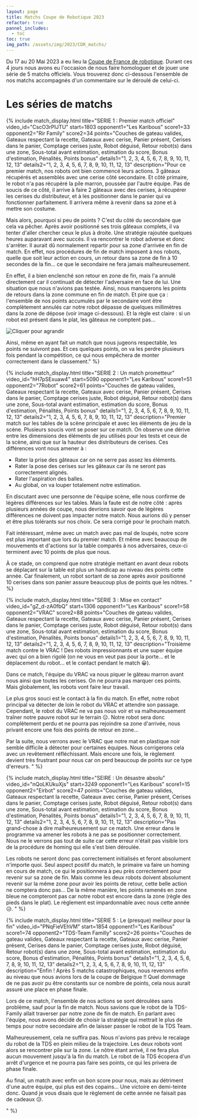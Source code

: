 ```yaml
---
layout: page
title: Matchs Coupe de Robotique 2023
refactor: true
pannel_includes:
  - toc
toc: true
img_path: /assets/img/2023/CDR_matchs/
---
```


Du 17 au 20 Mai 2023 a eu lieu la [Coupe de France de robotique](https://www.coupederobotique.fr/). Durant ces 4 jours nous avons eu l'occasion de nous faire homologuer et de jouer une série de 5 matchs officiels. Vous trouverez donc ci-dessous l'ensemble de nos matchs accompagnés d'un commentaire sur le déroulé de celui-ci. 

# Les séries de matchs

{% include match_display.html 
title="SERIE 1 : Premier match officiel" 
video_id="CscO3rPIJTU" 
start=1803 
opponent1="Les Karibous" 
score1=33 
opponent2="Rir Family" 
score2=34 
points="Couches de gateau valides, Gateaux respectant la recette, Gateaux avec cerise, Panier présent, Cerises dans le panier, Comptage cerises juste, Robot déguisé, Retour robot(s) dans une zone, Sous-total avant estimation, estimation du score, Bonus d'estimation, Pénalités, Points bonus"
details1="1, 2, 3, 4, 5, 6, 7, 8, 9, 10, 11, 12, 13"
details2="1, 2, 3, 4, 5, 6, 7, 8, 9, 10, 11, 12, 13"
description="Pour ce premier match, nos robots ont bien commencé leurs actions. 3 gâteaux récupérés et assemblés avec une cerise côté secondaire. Et côté primaire, le robot n'a pas récupéré la pile marron, poussée par l'autre équipe. Pas de soucis de ce côté, il arrive à faire 2 gâteaux avec des cerises, à récupérer les cerises du distributeur, et à les positionner dans le panier qui va fonctionner parfaitement. Il arrivera même à revenir dans sa zone et à mettre son costume.

Mais alors, pourquoi si peu de points ? C'est du côté du secondaire que cela va pêcher. Après avoir positionné ses trois gâteaux complets, il va tenter d'aller chercher ceux le plus à droite. Une stratégie rajoutée quelques heures auparavant avec succès. Il va rencontrer le robot adverse et donc s'arrêter. Il aurait dû normalement repartir pour sa zone d'arrivée en fin de match. En effet, nos procédures de fin de match imposent à nos robots, quelle que soit leur action en cours, un retour dans sa zone de fin à 10 secondes de la fin... ce que le secondaire ne fera jamais malheureusement.

En effet, il a bien enclenché son retour en zone de fin, mais l'a annulé directement car il continuait de détecter l'adversaire en face de lui. Une situation que nous n'avions pas testée. Ainsi, nous manquerons les points de retours dans la zone commune en fin de match. Et pire que ça : l'ensemble de nos points accumulés par le secondaire vont être complètement annulés car notre robot dépasse de quelques millimètres dans la zone de dépose (voir image ci-dessous). Et la règle est claire : si un robot est présent dans le plat, les gâteaux ne comptent pas...

![Cliquer pour agrandir](IMG_20230518_095035.jpg)

Ainsi, même en ayant fait un match que nous jugeons respectable, les points ne suivront pas. Et ces quelques points, on va les perdre plusieurs fois pendant la compétition, ce qui nous empêchera de monter correctement dans le classement." 
%}

{% include match_display.html 
title="SERIE 2 : Un match prometteur" 
video_id="hH7pSExuaw4" 
start=5090 
opponent1="Les Karibous" 
score1=51 
opponent2="7Robot" 
score2=61 
points="Couches de gateau valides, Gateaux respectant la recette, Gateaux avec cerise, Panier présent, Cerises dans le panier, Comptage cerises juste, Robot déguisé, Retour robot(s) dans une zone, Sous-total avant estimation, estimation du score, Bonus d'estimation, Pénalités, Points bonus"
details1="1, 2, 3, 4, 5, 6, 7, 8, 9, 10, 11, 12, 13"
details2="1, 2, 3, 4, 5, 6, 7, 8, 9, 10, 11, 12, 13"
description="Premier match sur les tables de la scène principale et avec les éléments de jeu de la scène. Plusieurs soucis vont se poser sur ce match. On observe une dérive entre les dimensions des éléments de jeu utilisés pour les tests et ceux de la scène, ainsi que sur la hauteur des distributeurs de cerises. Ces différences vont nous amener à :

- Rater la prise des gâteaux car on ne serre pas assez les éléments.
- Rater la pose des cerises sur les gâteaux car ils ne seront pas correctement alignés.
- Rater l'aspiration des balles.
- Au global, on va louper totalement notre estimation.

En discutant avec une personne de l'équipe scène, elle nous confirme de légères différences sur les tables. Mais la faute est de notre côté : après plusieurs années de coupe, nous devrions savoir que de légères différences ne doivent pas impacter notre match. Nous aurions dû y penser et être plus tolérants sur nos choix. Ce sera corrigé pour le prochain match.

Fait intéressant, même avec un match avec pas mal de loupés, notre score est plus important que lors du premier match. Et même avec beaucoup de mouvements et d'actions sur la table comparés à nos adversaires, ceux-ci terminent avec 10 points de plus que nous.

À ce stade, on comprend que notre stratégie mettant en avant deux robots se déplaçant sur la table est plus un handicap au niveau des points cette année. Car finalement, un robot sortant de sa zone après avoir positionné 10 cerises dans son panier assure beaucoup plus de points que les nôtres.
" 
%}

{% include match_display.html 
title="SERIE 3 : Mise en contact" 
video_id="gZ_d-zA0fbQ" 
start=1306 
opponent1="Les Karibous" 
score1=58 
opponent2="VRAC" 
score2=88 
points="Couches de gateau valides, Gateaux respectant la recette, Gateaux avec cerise, Panier présent, Cerises dans le panier, Comptage cerises juste, Robot déguisé, Retour robot(s) dans une zone, Sous-total avant estimation, estimation du score, Bonus d'estimation, Pénalités, Points bonus"
details1="1, 2, 3, 4, 5, 6, 7, 8, 9, 10, 11, 12, 13"
details2="1, 2, 3, 4, 5, 6, 7, 8, 9, 10, 11, 12, 13"
description="Troisième match contre le VRAC ! Des robots impressionnants et une super équipe avec qui on a bien rigolé (on ne vous en veut pas pour la porte... et le déplacement du robot... et le contact pendant le match 😀).

Dans ce match, l'équipe du VRAC va nous piquer le gâteau marron avant nous ainsi que toutes les cerises. On ne pourra pas marquer ces points. Mais globalement, les robots vont faire leur travail.

Le plus gros souci est le contact à la fin du match. En effet, notre robot principal va détecter de loin le robot du VRAC et attendre son passage. Cependant, le robot du VRAC ne va pas nous voir et va malheureusement traîner notre pauvre robot sur le terrain 😑. Notre robot sera donc complètement perdu et ne pourra pas rejoindre sa zone d'arrivée, nous privant encore une fois des points de retour en zone...

Par la suite, nous verrons avec le VRAC que notre mat en plastique noir semble difficile à détecter pour certaines équipes. Nous corrigerons cela avec un revêtement réfléchissant. Mais encore une fois, le règlement devient très frustrant pour nous car on perd beaucoup de points sur ce type d'erreurs.
" 
%}

{% include match_display.html 
title="SEIRE : Un désastre absolu" 
video_id="nQoLKUkuXjs" 
start=3249 
opponent1="Les Karibous" 
score1=15 
opponent2="Eirbot" 
score2=47 
points="Couches de gateau valides, Gateaux respectant la recette, Gateaux avec cerise, Panier présent, Cerises dans le panier, Comptage cerises juste, Robot déguisé, Retour robot(s) dans une zone, Sous-total avant estimation, estimation du score, Bonus d'estimation, Pénalités, Points bonus"
details1="1, 2, 3, 4, 5, 6, 7, 8, 9, 10, 11, 12, 13"
details2="1, 2, 3, 4, 5, 6, 7, 8, 9, 10, 11, 12, 13"
description="Pas grand-chose à dire malheureusement sur ce match. Une erreur dans le programme va amener les robots à ne pas se positionner correctement. Nous ne le verrons pas tout de suite car cette erreur n'était pas visible lors de la procédure de homing qui elle s'est bien déroulée.

Les robots ne seront donc pas correctement initialisés et feront absolument n'importe quoi. Seul aspect positif du match, le primaire va faire un homing en cours de match, ce qui le positionnera à peu près correctement pour revenir sur sa zone de fin. Mais comme les deux robots doivent absolument revenir sur la même zone pour avoir les points de retour, cette belle action ne comptera donc pas... De la même manière, les points ramenés en zone bleue ne compteront pas car notre robot est encore dans la zone (règle des pieds dans le plat). Le règlement est impardonnable avec nous cette année 😥.
" 
%}

{% include match_display.html 
title="SERIE 5 : Le (presque) meilleur pour la fin" 
video_id="PNqFieVEhVM" 
start=1854 
opponent1="Les Karibous" 
score1=74 
opponent2="TDS-Team Familly" 
score2=26 
points="Couches de gateau valides, Gateaux respectant la recette, Gateaux avec cerise, Panier présent, Cerises dans le panier, Comptage cerises juste, Robot déguisé, Retour robot(s) dans une zone, Sous-total avant estimation, estimation du score, Bonus d'estimation, Pénalités, Points bonus"
details1="1, 2, 3, 4, 5, 6, 7, 8, 9, 10, 11, 12, 13"
details2="1, 2, 3, 4, 5, 6, 7, 8, 9, 10, 11, 12, 13"
description="Enfin ! Après 5 matchs catastrophiques, nous revenons enfin au niveau que nous avions lors de la coupe de Belgique !! Quel dommage de ne pas avoir pu être constants sur ce nombre de points, cela nous aurait assuré une place en phase finale.

Lors de ce match, l'ensemble de nos actions se sont déroulées sans problème, sauf pour la fin de match. Nous savions que le robot de la TDS-Family allait traverser par notre zone de fin de match. En parlant avec l'équipe, nous avons décidé de choisir la stratégie qui mettrait le plus de temps pour notre secondaire afin de laisser passer le robot de la TDS Team. 

Malheureusement, cela ne suffira pas. Nous n'avions pas prévu le recalage du robot de la TDS en plein milieu de la trajectoire. Les deux robots vont alors se rencontrer pile sur la zone. Le nôtre étant arrivé, il ne fera plus aucun mouvement jusqu'à la fin du match. Le robot de la TDS écopera d'un arrêt d'urgence et ne pourra pas faire ses points, ce qui les privera de phase finale.

Au final, un match avec enfin un bon score pour nous, mais au détriment d'une autre équipe, qui plus est des copains... Une victoire en demi-teinte donc. Quand je vous disais que le règlement de cette année ne faisait pas de cadeaux 😥.

" 
%}
